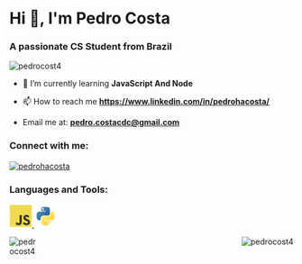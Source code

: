 <h1 align="left">Hi 👋, I'm Pedro Costa</h1>
<h3 align="left">A passionate CS Student from Brazil</h3>

<p align="left"> <img src="https://komarev.com/ghpvc/?username=pedrocost4&label=Profile%20views&color=0e75b6&style=flat" alt="pedrocost4" /> </p>

- 🌱 I’m currently learning **JavaScript And Node**

- 📫 How to reach me **https://www.linkedin.com/in/pedrohacosta/**

- Email me at: **pedro.costacdc@gmail.com**

<h3 align="left">Connect with me:</h3>
<p align="left">
<a href="https://linkedin.com/in/pedrohacosta" target="blank"><img align="center" src="https://raw.githubusercontent.com/rahuldkjain/github-profile-readme-generator/master/src/images/icons/Social/linked-in-alt.svg" alt="pedrohacosta" height="30" width="40" /></a>
</p>

<h3 align="left">Languages and Tools:</h3>
<p align="left"> <a href="https://developer.mozilla.org/en-US/docs/Web/JavaScript" target="_blank" rel="noreferrer"> <img src="https://raw.githubusercontent.com/devicons/devicon/master/icons/javascript/javascript-original.svg" alt="javascript" width="40" height="40"/> </a> <a href="https://www.python.org" target="_blank" rel="noreferrer"> <img src="https://raw.githubusercontent.com/devicons/devicon/master/icons/python/python-original.svg" alt="python" width="40" height="40"/> </a> </p>

<p><img align="left" width="50px" src="https://github-readme-stats.vercel.app/api/top-langs?username=pedrocost4&show_icons=true&locale=en&layout=compact" alt="pedrocost4" /></p>

<p></p>

<p>&nbsp;<img align="right" display="inline" src="https://github-readme-stats.vercel.app/api?username=pedrocost4&show_icons=true&locale=en" alt="pedrocost4" /></p>

